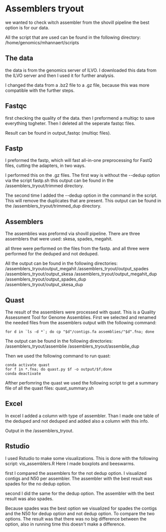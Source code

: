 # Assemblers tryout 
we wanted to check witch assembler from the shovill pipeline the best option is for our data. 

All the script that are used can be found in the following directory:
/home/genomics/mhannaert/scripts

## The data 
the data is from the genomics server of ILVO. I downloaded this data from the ILVO server and then I used it for further analysis. 

I changed the data from a .bz2 file to a .gz file, because this was more compatible with the further steps. 

## Fastqc 
first checking the quality of the data. then I preformend a multiqc to save everything togheter. Then I deleted all the seperate fastqc files. 

Result can be found in output_fastqc (multiqc files). 
## Fastp 
I preformed the fastp, which will fast all-in-one preprocessing for FastQ files, cutting the adapters, in two ways. 

I performed this on the .gz files. 
The first way is without the --dedup option via the script fastp.sh 
this output can be found in the /assemblers_tryout/trimmed directory. 

The second time I added the --dedup option in the command in the script. This will remove the duplicates that are present. 
This output can be found in the /assemblers_tryout/trimmed_dup directory. 

## Assemblers
The assemblies was preformd via shovill pipeline. 
There are three assemblers that were used: skesa, spades, megahit. 

all three were performed on the files from the fastp. 
and all three were performed for the deduped and not deduped. 

All the output can be found in the following directories: 
/assemblers_tryoutoutput_megahit
/assemblers_tryout/output_spades
/assemblers_tryout/output_skesa
/assemblers_tryout/output_megahit_dup
/assemblers_tryout/output_spades_dup
/assemblers_tryout/output_skesa_dup

## Quast 
The result of the assemblers were processed with quast. This is a Quality Assessment Tool for Genome Assemblies. 
First we selected and renamed the needed files from the assemblers output with the following command: 

```
for d in `ls -d *`; do cp "$d"/contigs.fa assemblies/"$d".fna; done
 ```
The output can be found in the following directories: 
/assemblers_tryout/assemblie
/assemblers_tryout/assemblie_dup

Then we used the following command to run quast: 
```
conda activate quast
for f in *.fna; do quast.py $f -o output/$f;done
conda deactivate
```
Afther perfomring the quast we used the following script to get a summary file of all the quast files: 
quast_summary.sh 

## Excel 
In excel I added a column with type of assembler. Than I made one table of the deduped and not deduped and added also a column with this info. 

Output in the /assemblers_tryout. 

## Rstudio 
I used Rstudio to make some visualizations. 
This is done with the following script: vis_assemblers.R 
Here I made boxplots and beeswarms. 

first I compared the assemblers for the not dedup option. 
I visualized contigs and N50 per assembler. 
The assembler with the best result was spades for the no dedup option. 

second I did the same for the dedup option. 
The assembler with the best result was also spades. 

Because spades was the best option we visualized for spades the contigs and the N50 for dedup option and not dedup option. To compare the two options. 
The result was that there was no big difference between the option, also in running time this doesn't make a difference. 
